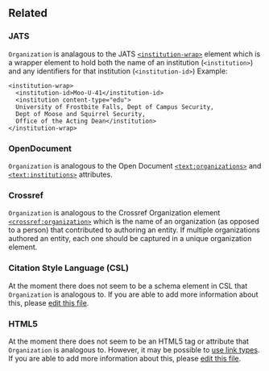 ## Related

### JATS

`Organization` is analagous to the JATS
[`<institution-wrap>`](https://jats.nlm.nih.gov/archiving/tag-library/1.1/element/institution-wrap.html) element
which is a wrapper element to hold both the name of an institution (`<institution>`) and any identifiers for that institution (`<institution-id>`)
Example:

```
<institution-wrap>
  <institution-id>Moo-U-41</institution-id>
  <institution content-type="edu">
  University of Frostbite Falls, Dept of Campus Security, 
  Dept of Moose and Squirrel Security, 
  Office of the Acting Dean</institution>
</institution-wrap>
```

### OpenDocument

`Organization` is analogous to the Open Document [`<text:organizations>`](http://docs.oasis-open.org/office/v1.2/os/OpenDocument-v1.2-os-part1.html#__RefHeading__1419060_253892949)
 and [`<text:institutions>`](http://docs.oasis-open.org/office/v1.2/os/OpenDocument-v1.2-os-part1.html#__RefHeading__1418948_253892949) attributes.


### Crossref

`Organization` is analogous to the Crossref Organization element [`<crossref:organization>`](https://data.crossref.org/reports/help/schema_doc/4.4.0/relations_xsd.html#http___www.crossref.org_relations.xsd_organization) which is the name of an organization (as opposed to a person) that contributed to authoring an entity. If multiple organizations authored an entity, each one should be captured in a unique organization element.


### Citation Style Language (CSL)

At the moment there does not seem to be a schema element in CSL that `Organization` is analogous to. If you are able to add more information about this, please [edit this file](https://github.com/stencila/schema/edit/master/schema/Organization.schema.yaml).


### HTML5

At the moment there does not seem to be an HTML5 tag or attribute that `Organization` is analogous to. However, it may be possible to [use link types](http://w3c.github.io/html/links.html#sec-link-types). If you are able to add more information about this, please [edit this file](https://github.com/stencila/schema/edit/master/schema/Organization.schema.yaml).